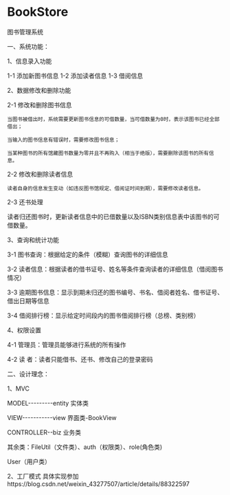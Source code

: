 # BookStore
图书管理系统

一、系统功能：

1、信息录入功能

1-1 添加新图书信息
1-2 添加读者信息
1-3 借阅信息

2、数据修改和删除功能

2-1 修改和删除图书信息

    当图书被借出时，系统需要更新图书信息的可借数量，当可借数量为0时，表示该图书已经全部借出；
    
    当输入的图书信息有错误时，需要修改图书信息；
    
    当某种图书的所有馆藏图书数量为零并且不再购入（相当于绝版），需要删除该图书的所有信息。
    
2-2 修改和删除读者信息

    读者自身的信息发生变动（如违反图书馆规定、借阅证时间到期），需要修改读者信息。
    
2-3 还书处理

   读者归还图书时，更新读者信息中的已借数量以及ISBN类别信息表中该图书的可借数量。
   
3、查询和统计功能

3-1 图书查询：根据给定的条件（模糊）查询图书的详细信息

3-2 读者信息：根据读者的借书证号、姓名等条件查询读者的详细信息（借阅图书情况）

3-3 逾期图书信息：显示到期未归还的图书编号、书名、借阅者姓名、借书证号、借出日期等信息

3-4 借阅排行榜：显示给定时间段内的图书借阅排行榜（总榜、类别榜）

4、权限设置

4-1 管理员：管理员能够进行系统的所有操作

4-2 读  者：读者只能借书、还书、修改自己的登录密码

二、设计理念：

1、MVC

MODEL---------entity 实体类

VIEW-----------view   界面类-BookView

CONTROLLER--biz      业务类

其余类：FileUtil（文件类）、auth（权限类）、role(角色类)

User（用户类）

2、工厂模式
具体实现参加https://blog.csdn.net/weixin_43277507/article/details/88322597
